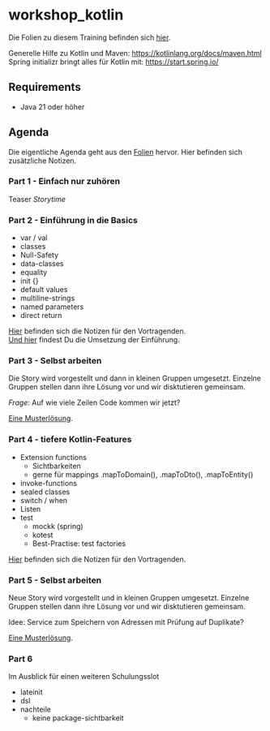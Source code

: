 # workshop_kotlin

Die Folien zu diesem Training befinden sich [hier](misc/folien.pdf).

Generelle Hilfe zu Kotlin und Maven: https://kotlinlang.org/docs/maven.html  
Spring initializr bringt alles für Kotlin mit: https://start.spring.io/

## Requirements
* Java 21 oder höher

## Agenda

Die eigentliche Agenda geht aus den [Folien](misc/folien.pdf) hervor. Hier befinden sich
zusätzliche Notizen.

### Part 1 - Einfach nur zuhören

Teaser _Storytime_

### Part 2 - Einführung in die Basics

* var / val
* classes
* Null-Safety
* data-classes
* equality
* init {}
* default values
* multiline-strings
* named parameters
* direct return

[Hier](misc/script_part1_einführung.md) befinden sich die Notizen für den Vortragenden.  
[Und hier](src/main/kotlin/de/larmic/workshop/kotlin/script/part1/Person.kt) findest
Du die Umsetzung der Einführung.

### Part 3 - Selbst arbeiten

Die Story wird vorgestellt und dann in kleinen Gruppen umgesetzt.
Einzelne Gruppen stellen dann ihre Lösung vor und wir disktutieren gemeinsam.

*Frage*: Auf wie viele Zeilen Code kommen wir jetzt?

[Eine Musterlösung](src/main/kotlin/de/larmic/workshop/kotlin/muster/part1/Address.kt).  

### Part 4 - tiefere Kotlin-Features

* Extension functions
  * Sichtbarkeiten
  * gerne für mappings .mapToDomain(), .mapToDto(), .mapToEntity()
* invoke-functions
* sealed classes
* switch / when
* Listen
* test
  * mockk (spring)
  * kotest
  * Best-Practise: test factories

[Hier](misc/script_part4_deeper.md) befinden sich die Notizen für den Vortragenden.

### Part 5 - Selbst arbeiten

Neue Story wird vorgestellt und in kleinen Gruppen umgesetzt.
Einzelne Gruppen stellen dann ihre Lösung vor und wir disktutieren gemeinsam.

Idee: Service zum Speichern von Adressen mit Prüfung auf Duplikate?

[Eine Musterlösung](src/main/kotlin/de/larmic/workshop/kotlin/muster/part2/Address.kt).

### Part 6

Im Ausblick für einen weiteren Schulungsslot
* lateinit
* dsl
* nachteile
  * keine package-sichtbarkeit